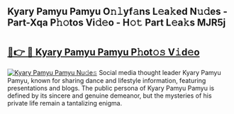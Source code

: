 ## Kyary Pamyu Pamyu O𝚗𝚕yf𝚊ns L𝚎a𝚔ed N𝚞𝚍es - Part-Xqa P𝚑𝚘tos Vi𝚍𝚎o - H𝚘𝚝 Part L𝚎a𝚔s MJR5j

# <h2><a href="http://kf76vk.oniu.top/?m=Kyary+Pamyu+Pamyu">🔗👉 🔴 Kyary Pamyu Pamyu P𝚑ot𝚘𝚜 V𝚒d𝚎o</a></h2>

[![Kyary Pamyu Pamyu Nu𝚍e𝚜](https://i.imgur.com/0qMVB7G.gif)](http://kf76vk.oniu.top/?m=Kyary+Pamyu+Pamyu)
Social media thought leader Kyary Pamyu Pamyu, known for sharing dance and lifestyle information, featuring presentations and blogs. The public persona of Kyary Pamyu Pamyu is defined by its sincere and genuine demeanor, but the mysteries of his private life remain a tantalizing enigma.  
